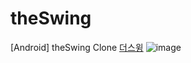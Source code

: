 # theSwing
[Android] theSwing Clone
[더스윙](https://swing.career.greetinghr.com/)
![image](https://github.com/chihyeonwon/theSwing/assets/58906858/a3975a93-3f84-4d6b-a177-fe64079ea8ac)
